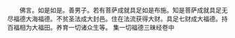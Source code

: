 <!-- { "loadSidebar": true } -->
　　佛言。如是如是。善男子。若有菩萨成就具足如是布施。知是菩萨成就具足无尽福德大海福德。不贫圣法成大封邑。住在法流获得大财。具足七财成大福德。持百福相为大福田。养育一切诸众生等。
集一切福德三昧经卷中
